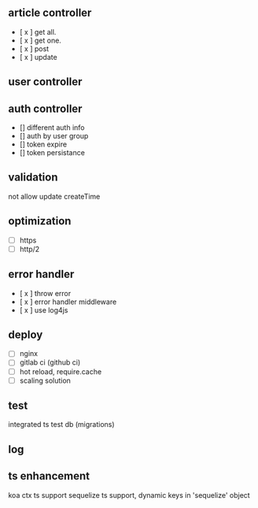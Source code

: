 article controller
---

- [ x ] get all.
- [ x ] get one.
- [ x ] post
- [ x ] update

user controller
---

auth controller
---

- [] different auth info
- [] auth by user group
- [] token expire
- [] token persistance

validation
---

not allow update createTime

optimization
---

- [ ] https
- [ ] http/2

error handler
---

- [ x ] throw error
- [ x ] error handler middleware
- [ x ] use log4js

deploy
---

- [ ] nginx
- [ ] gitlab ci (github ci)
- [ ] hot reload, require.cache
- [ ] scaling solution

test
---

integrated ts
test db (migrations)

log
---

ts enhancement
---

koa ctx ts support
sequelize ts support, dynamic keys in 'sequelize' object
